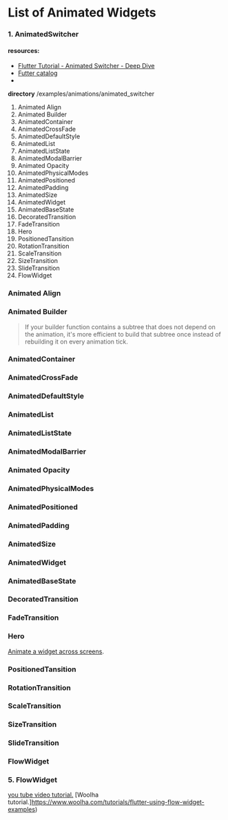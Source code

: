 # List of Animated Widgets

### 1. AnimatedSwitcher
#### resources:
- [Flutter Tutorial - Animated Switcher - Deep Dive](https://www.youtube.com/watch?v=p2Sr8n2J3I0)
- [Futter catalog](https://www.google.com/search?q=flutter+catalog&rlz=1C5CHFA_enGB857GB857&oq=flutter+catalog&aqs=chrome..69i57j35i39j0i512j0i22i30l3j69i60l2.4511j0j4&sourceid=chrome&ie=UTF-8)
 - 
__directory__ /examples/animations/animated_switcher

1. Animated Align
2. Animated Builder
1. AnimatedContainer
2. AnimatedCrossFade
3. AnimatedDefaultStyle
4. AnimatedList
5. AnimatedListState
6. AnimatedModalBarrier
7. Animated Opacity
8. AnimatedPhysicalModes
2. AnimatedPositioned
3. AnimatedPadding
4. AnimatedSize
4. AnimatedWidget
5. AnimatedBaseState
6. DecoratedTransition
7. FadeTransition
8. Hero
9. PositionedTansition
10. RotationTransition
11. ScaleTransition
12. SizeTransition
13. SlideTransition
5. FlowWidget



### Animated Align
### Animated Builder
> If your builder function contains a subtree that does not depend on the animation, it's more efficient to build that subtree once instead of rebuilding it on every animation tick.
### AnimatedContainer
### AnimatedCrossFade
### AnimatedDefaultStyle
### AnimatedList
### AnimatedListState
### AnimatedModalBarrier
### Animated Opacity
### AnimatedPhysicalModes
### AnimatedPositioned
### AnimatedPadding
### AnimatedSize
### AnimatedWidget
### AnimatedBaseState
### DecoratedTransition
### FadeTransition
### Hero
[Animate a widget across screens](https://docs.flutter.dev/cookbook/navigation/hero-animations).
### PositionedTansition
###  RotationTransition
###  ScaleTransition
###  SizeTransition
###  SlideTransition
### FlowWidget



### 5. FlowWidget
[you tube video tutorial.](https://www.youtube.com/watch?v=NG6pvXpnIso)
[Woolha tutorial.]https://www.woolha.com/tutorials/flutter-using-flow-widget-examples)
